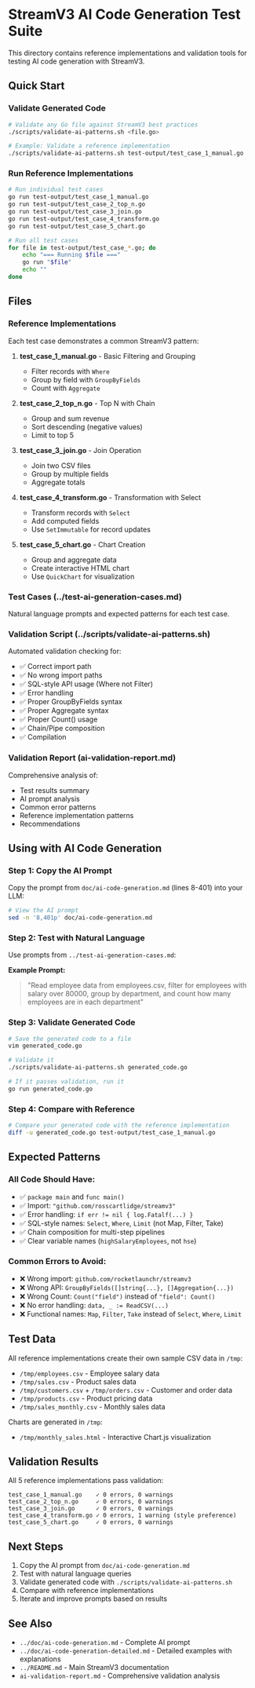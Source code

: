 # StreamV3 AI Code Generation Test Suite

This directory contains reference implementations and validation tools for testing AI code generation with StreamV3.

## Quick Start

### Validate Generated Code

```bash
# Validate any Go file against StreamV3 best practices
./scripts/validate-ai-patterns.sh <file.go>

# Example: Validate a reference implementation
./scripts/validate-ai-patterns.sh test-output/test_case_1_manual.go
```

### Run Reference Implementations

```bash
# Run individual test cases
go run test-output/test_case_1_manual.go
go run test-output/test_case_2_top_n.go
go run test-output/test_case_3_join.go
go run test-output/test_case_4_transform.go
go run test-output/test_case_5_chart.go

# Run all test cases
for file in test-output/test_case_*.go; do
    echo "=== Running $file ==="
    go run "$file"
    echo ""
done
```

## Files

### Reference Implementations

Each test case demonstrates a common StreamV3 pattern:

1. **test_case_1_manual.go** - Basic Filtering and Grouping
   - Filter records with `Where`
   - Group by field with `GroupByFields`
   - Count with `Aggregate`

2. **test_case_2_top_n.go** - Top N with Chain
   - Group and sum revenue
   - Sort descending (negative values)
   - Limit to top 5

3. **test_case_3_join.go** - Join Operation
   - Join two CSV files
   - Group by multiple fields
   - Aggregate totals

4. **test_case_4_transform.go** - Transformation with Select
   - Transform records with `Select`
   - Add computed fields
   - Use `SetImmutable` for record updates

5. **test_case_5_chart.go** - Chart Creation
   - Group and aggregate data
   - Create interactive HTML chart
   - Use `QuickChart` for visualization

### Test Cases (../test-ai-generation-cases.md)

Natural language prompts and expected patterns for each test case.

### Validation Script (../scripts/validate-ai-patterns.sh)

Automated validation checking for:
- ✅ Correct import path
- ✅ No wrong import paths
- ✅ SQL-style API usage (Where not Filter)
- ✅ Error handling
- ✅ Proper GroupByFields syntax
- ✅ Proper Aggregate syntax
- ✅ Proper Count() usage
- ✅ Chain/Pipe composition
- ✅ Compilation

### Validation Report (ai-validation-report.md)

Comprehensive analysis of:
- Test results summary
- AI prompt analysis
- Common error patterns
- Reference implementation patterns
- Recommendations

## Using with AI Code Generation

### Step 1: Copy the AI Prompt

Copy the prompt from `doc/ai-code-generation.md` (lines 8-401) into your LLM:

```bash
# View the AI prompt
sed -n '8,401p' doc/ai-code-generation.md
```

### Step 2: Test with Natural Language

Use prompts from `../test-ai-generation-cases.md`:

**Example Prompt:**
> "Read employee data from employees.csv, filter for employees with salary over 80000, group by department, and count how many employees are in each department"

### Step 3: Validate Generated Code

```bash
# Save the generated code to a file
vim generated_code.go

# Validate it
./scripts/validate-ai-patterns.sh generated_code.go

# If it passes validation, run it
go run generated_code.go
```

### Step 4: Compare with Reference

```bash
# Compare your generated code with the reference implementation
diff -u generated_code.go test-output/test_case_1_manual.go
```

## Expected Patterns

### All Code Should Have:

- ✅ `package main` and `func main()`
- ✅ Import: `"github.com/rosscartlidge/streamv3"`
- ✅ Error handling: `if err != nil { log.Fatalf(...) }`
- ✅ SQL-style names: `Select`, `Where`, `Limit` (not Map, Filter, Take)
- ✅ Chain composition for multi-step pipelines
- ✅ Clear variable names (`highSalaryEmployees`, not `hse`)

### Common Errors to Avoid:

- ❌ Wrong import: `github.com/rocketlaunchr/streamv3`
- ❌ Wrong API: `GroupByFields([]string{...}, []Aggregation{...})`
- ❌ Wrong Count: `Count("field")` instead of `"field": Count()`
- ❌ No error handling: `data, _ := ReadCSV(...)`
- ❌ Functional names: `Map`, `Filter`, `Take` instead of `Select`, `Where`, `Limit`

## Test Data

All reference implementations create their own sample CSV data in `/tmp`:

- `/tmp/employees.csv` - Employee salary data
- `/tmp/sales.csv` - Product sales data
- `/tmp/customers.csv` + `/tmp/orders.csv` - Customer and order data
- `/tmp/products.csv` - Product pricing data
- `/tmp/sales_monthly.csv` - Monthly sales data

Charts are generated in `/tmp`:

- `/tmp/monthly_sales.html` - Interactive Chart.js visualization

## Validation Results

All 5 reference implementations pass validation:

```
test_case_1_manual.go    ✓ 0 errors, 0 warnings
test_case_2_top_n.go     ✓ 0 errors, 0 warnings
test_case_3_join.go      ✓ 0 errors, 0 warnings
test_case_4_transform.go ✓ 0 errors, 1 warning (style preference)
test_case_5_chart.go     ✓ 0 errors, 0 warnings
```

## Next Steps

1. Copy the AI prompt from `doc/ai-code-generation.md`
2. Test with natural language queries
3. Validate generated code with `./scripts/validate-ai-patterns.sh`
4. Compare with reference implementations
5. Iterate and improve prompts based on results

## See Also

- `../doc/ai-code-generation.md` - Complete AI prompt
- `../doc/ai-code-generation-detailed.md` - Detailed examples with explanations
- `../README.md` - Main StreamV3 documentation
- `ai-validation-report.md` - Comprehensive validation analysis
